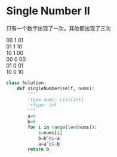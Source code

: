 # Single Number II

只有一个数字出现了一次，其他都出现了三次

00 1 01\
01 1 10\
10 1 00\
00 0 00\
01 0 01\
10 0 10

```py
class Solution:
    def singleNumber(self, nums):
        """
        :type nums: List[int]
        :rtype: int
        """
        a=0
        b=0
        for i in range(len(nums)):
            c=nums[i]
            b=b^c&~a
            a=a^c&~b 
        return b
```
